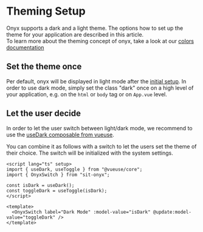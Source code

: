 # Theming Setup

Onyx supports a dark and a light theme. The options how to set up the theme for your application are described in this article.  
To learn more about the theming concept of onyx, take a look at our [colors documentation](/basics/colors.html)

## Set the theme once

Per default, onyx will be displayed in light mode after the [initial setup](/development/). In order to use dark mode, simply set the class "dark" once on a high level of your application, e.g. on the `html` or `body` tag or on `App.vue` level.

## Let the user decide

In order to let the user switch between light/dark mode, we recommend to use the [useDark composable from vueuse](https://vueuse.org/core/useDark/#usedark).

<!-- TODO: recommend to use theme selection inside the user menu once that feature is supported -->

You can combine it as follows with a switch to let the users set the theme of their choice. The switch will be initialized with the system settings.

```vue
<script lang="ts" setup>
import { useDark, useToggle } from "@vueuse/core";
import { OnyxSwitch } from "sit-onyx";

const isDark = useDark();
const toggleDark = useToggle(isDark);
</script>

<template>
  <OnyxSwitch label="Dark Mode" :model-value="isDark" @update:model-value="toggleDark" />
</template>
```
